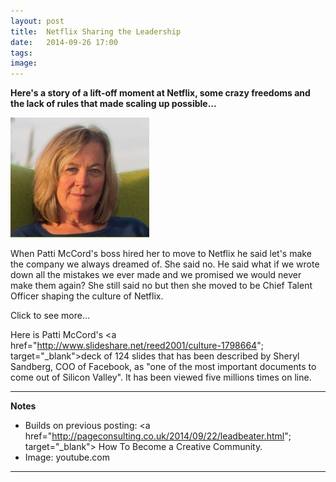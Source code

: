 ```yaml
---
layout: post
title:  Netflix Sharing the Leadership 
date:   2014-09-26 17:00
tags: 
image:
---
```


**Here's a story of a lift-off moment at Netflix, some crazy freedoms and the lack of rules that made scaling up possible...**

![](/libb/images/patti-mccord.png)

When Patti McCord's boss hired her to move to Netflix he said let's make the company we always dreamed of. She said no. He said what if we wrote down all the mistakes we ever made and we promised we would never make them again? She still said no but then she moved to be Chief Talent Officer shaping the culture of Netflix. 

<div id="restOfArticle" style="display:none">
After 9/11, anthrax and related business crises Netflix was on its knees and shedding staff, then suddenly there was lift-off and the opposite problem of hiring, opening new offices and scaling up. <br><br>

They looked at three bad options: stay small, get bureaucratic or have chaos, but preferred to explore a new fourth option: <b>let's create a culture so that as we grow the smart people don't want to leave</b>. <br><br>

To support this fourth option they developed a framework for hiring smarter people who need very few rules, because they themselves handle ever increasing complexity, by treating the business as their own.<br><br>

Some of the talent management ideas they pioneered, such as the concept that workers should be allowed to take whatever vacation time they feel is appropriate, were considered a little crazy. When other companies copied this one, as <a href="http://www.theguardian.com/business/2014/sep/24/virgin-staff-take-as-much-holiday-as-like-richard-branson"; target="_blank">Virgin's Richard Branson did recently</a>, the press will lay into them. <br><br>

People find the Netflix approach compelling not only because it seems slightly mad, but because Netflix has been really successful: during 2013 alone its stock more than tripled, it won three Emmy awards, and its U.S. subscriber base grew to nearly 29 million. <br><br>

Yet the approach derives from common sense.<br><br> 

Here is <a href="http://youtu.be/o3e1lnixKBM"; target="_blank">Patti McCord telling the story. </a>Patti McCord telling the story. <br><br>

</div>
<a onclick="showMoreOrLess(this,'restOfArticle');">Click to see more...</a>

Here is Patti McCord's <a href="http://www.slideshare.net/reed2001/culture-1798664"; target="_blank">deck of 124 slides</a> that has been described by Sheryl Sandberg, COO of Facebook, as "one of the most important documents to come out of Silicon Valley". It has been viewed five millions times on line.

__________________
<b>Notes</b>

* Builds on previous posting: <a href="http://pageconsulting.co.uk/2014/09/22/leadbeater.html"; target="_blank"> How To Become a Creative Community</a>.
* Image: youtube.com

__________________







